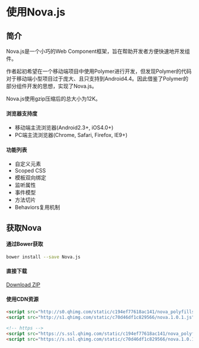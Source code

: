 # 使用Nova.js

## 简介

Nova.js是一个小巧的Web Component框架，旨在帮助开发者方便快速地开发组件。

作者起初希望在一个移动端项目中使用Polymer进行开发，但发现Polymer的代码对于移动端小型项目过于庞大、且只支持到Android4.4。因此借鉴了Polymer的部分组件开发的思想，实现了Nova.js。

Nova.js使用gzip压缩后的总大小为12K。

#### 浏览器支持度

* 移动端主流浏览器(Android2.3+, iOS4.0+)
* PC端主流浏览器(Chrome, Safari, Firefox, IE9+)

#### 功能列表
* 自定义元素
* Scoped CSS
* 模板双向绑定
* 监听属性
* 事件模型
* 方法切片
* Behaviors复用机制


## 获取Nova

#### 通过Bower获取

```bash
bower install --save Nova.js
```

#### 直接下载

<a href="https://github.com/melonHuang/nova/archive/master.zip" class="btn btn-primary">Download ZIP</a>


#### 使用CDN资源
```html
<script src="http://s0.qhimg.com/static/c194ef77618ac141/nova_polyfills.1.0.1.js"></script>
<script src="http://s1.qhimg.com/static/c70d46df1c829566/nova.1.0.1.js"></script>

<!-- https -->
<script src="https://s.ssl.qhimg.com/static/c194ef77618ac141/nova_polyfills.1.0.1.js"></script>
<script src="https://s.ssl.qhimg.com/static/c70d46df1c829566/nova.1.0.1.js"></script>
```

<!--
## 使用已有自定义元素
```html
<script src="/my-element/main.js"></script>
<my-element></my-element>
```

## 注册自定义元素
(如何自定义元素)['/'];
-->

